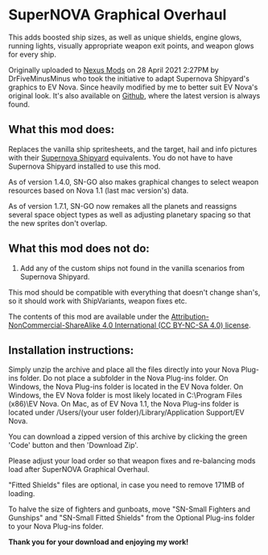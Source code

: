 # SuperNOVA Graphical Overhaul

This adds boosted ship sizes, as well as unique shields, engine glows, running lights, visually appropriate weapon exit points, and weapon glows for every ship.
 
Originally uploaded to [Nexus Mods](https://www.nexusmods.com/escapevelocitynova/mods/6) on 28 April 2021 2:27PM by DrFiveMinusMinus who took the initiative to adapt Supernova Shipyard's graphics to EV Nova. Since heavily modified by me to better suit EV Nova's original look. It's also available on [Github](https://github.com/RavelinW/SuperNOVA-Graphical-Overhaul), where the latest version is always found.

## What this mod does:

Replaces the vanilla ship spritesheets, and the target, hail and info pictures with their [Supernova Shipyard](https://github.com/RavelinW/Supernova-Shipyard) equivalents. You do not have to have Supernova Shipyard installed to use this mod.

As of version 1.4.0, SN-GO also makes graphical changes to select weapon resources based on Nova 1.1 (last mac version's) data.

As of version 1.7.1, SN-GO now remakes all the planets and reassigns several space object types as well as adjusting planetary spacing so that the new sprites don't overlap.

## What this mod does not do:

1. Add any of the custom ships not found in the vanilla scenarios from Supernova Shipyard.

This mod should be compatible with everything that doesn't change shan's, so it should work with ShipVariants, weapon fixes etc. 

The contents of this mod are available under the [Attribution-NonCommercial-ShareAlike 4.0 International (CC BY-NC-SA 4.0) license](https://creativecommons.org/licenses/by-nc-sa/4.0/).

## Installation instructions:

Simply unzip the archive and place all the files directly into your Nova Plug-ins folder. Do not place a subfolder in the Nova Plug-ins folder. On Windows, the Nova Plug-ins﻿ folder is located in the EV Nova folder.﻿ On Windows, the EV Nova folder is most likely located in C:\Program Files (x86)\EV Nova﻿. On Mac, as of EV Nova 1.1, the Nova Plug-ins﻿ folder is located under /Users/(your user folder)/Library/Application Support/EV Nova.

You can download a zipped version of this archive by clicking the green 'Code' button and then 'Download Zip'.

Please adjust your load order so that weapon fixes and re-balancing mods load after SuperNOVA Graphical Overhaul.

"Fitted Shields" files are optional, in case you need to remove 171MB of loading.

To halve the size of fighters and gunboats, move "SN-Small Fighters and Gunships" and "SN-Small Fitted Shields" from the Optional Plug-ins folder to your Nova Plug-ins folder.

**Thank you for your download and enjoying my work!**
